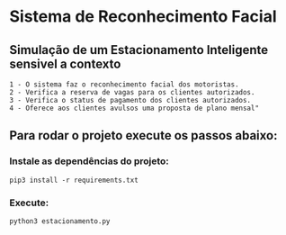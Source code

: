 # Sistema de Reconhecimento Facial

## Simulação de um Estacionamento Inteligente sensivel a contexto 

    1 - O sistema faz o reconhecimento facial dos motoristas.
    2 - Verifica a reserva de vagas para os clientes autorizados.
    3 - Verifica o status de pagamento dos clientes autorizados.
    4 - Oferece aos clientes avulsos uma proposta de plano mensal"

## Para rodar o projeto execute os passos abaixo:

### Instale as dependências do projeto:
    pip3 install -r requirements.txt

### Execute:
    python3 estacionamento.py


